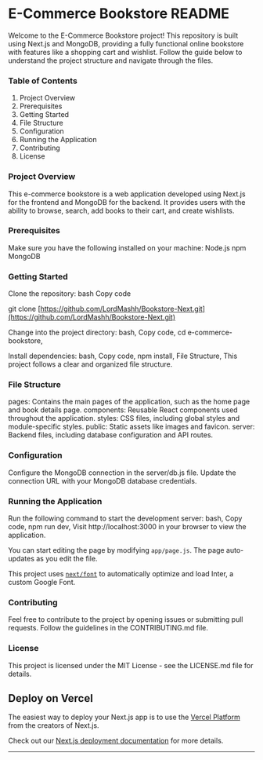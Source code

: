 # E-Commerce Bookstore README

Welcome to the E-Commerce Bookstore project! This repository is built using Next.js and MongoDB, providing a fully functional online bookstore with features like a shopping cart and wishlist.
Follow the guide below to understand the project structure and navigate through the files.

### Table of Contents
1. Project Overview
1. Prerequisites
1. Getting Started
1. File Structure
1. Configuration
1. Running the Application
1. Contributing
1. License
   
### Project Overview
  This e-commerce bookstore is a web application developed using Next.js for the frontend and MongoDB for the backend. It provides users with the ability to browse, search, add books to their cart, and create wishlists.

### Prerequisites
Make sure you have the following installed on your machine:
Node.js
npm
MongoDB

### Getting Started
Clone the repository:
bash
Copy code

git clone [https://github.com/LordMashh/Bookstore-Next.git](https://github.com/LordMashh/Bookstore-Next.git)

Change into the project directory:
bash,
Copy code,
cd e-commerce-bookstore,

Install dependencies:
bash,
Copy code,
npm install,
File Structure,
This project follows a clear and organized file structure.

### File Structure
pages: Contains the main pages of the application, such as the home page and book details page.
components: Reusable React components used throughout the application.
styles: CSS files, including global styles and module-specific styles.
public: Static assets like images and favicon.
server: Backend files, including database configuration and API routes.

### Configuration
Configure the MongoDB connection in the server/db.js file. Update the connection URL with your MongoDB database credentials.

### Running the Application
Run the following command to start the development server:
bash,
Copy code,
npm run dev,
Visit http://localhost:3000 in your browser to view the application.

You can start editing the page by modifying `app/page.js`. The page auto-updates as you edit the file.

This project uses [`next/font`](https://nextjs.org/docs/basic-features/font-optimization) to automatically optimize and load Inter, a custom Google Font.

### Contributing
Feel free to contribute to the project by opening issues or submitting pull requests. Follow the guidelines in the CONTRIBUTING.md file.

### License
This project is licensed under the MIT License - see the LICENSE.md file for details.

## Deploy on Vercel

The easiest way to deploy your Next.js app is to use the [Vercel Platform](https://vercel.com/new?utm_medium=default-template&filter=next.js&utm_source=create-next-app&utm_campaign=create-next-app-readme) from the creators of Next.js.

Check out our [Next.js deployment documentation](https://nextjs.org/docs/deployment) for more details.

---
